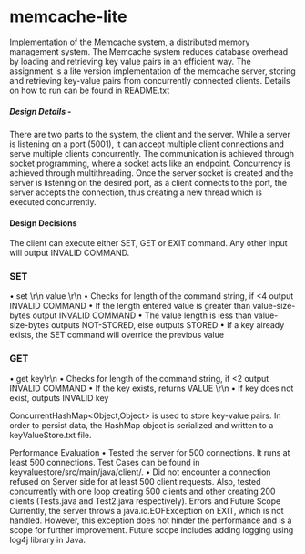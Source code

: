 # memcache-lite

Implementation of the Memcache system, a distributed memory management system. The Memcache system reduces database overhead by loading and retrieving key value pairs in an efficient way. The assignment is a lite version implementation of the memcache server, storing and retrieving key-value pairs from concurrently connected clients.
Details on how to run can be found in README.txt 


##### Design Details -
There are two parts to the system, the client and the server. While a server is listening on a port (5001), it can accept multiple client connections and serve multiple clients concurrently. The communication is achieved through socket programming, where a socket acts like an endpoint. Concurrency is achieved through multithreading. Once the server socket is created and the server is listening on the desired port, as a client connects to the port, the server accepts the connection, thus creating a new thread which is executed concurrently.


#### Design Decisions
The client can execute either SET, GET or EXIT command. Any other input will output INVALID COMMAND.

### SET
•	set \r\n value \r\n
•	Checks for length of the command string, if <4 output INVALID COMMAND
•	If the length entered value is greater than value-size-bytes output INVALID COMMAND
•	The value length is less than value-size-bytes outputs NOT-STORED, else outputs STORED
•	If a key already exists, the SET command will override the previous value

### GET
•	get key\r\n
•	Checks for length of the command string, if <2 output INVALID COMMAND
•	If the key exists, returns VALUE <key> <bytes> \r\n
•	If key does not exist, outputs INVALID key

ConcurrentHashMap<Object,Object> is used to store key-value pairs. In order to persist data, the HashMap object is serialized and written to a keyValueStore.txt file.

Performance Evaluation
•	Tested the server for 500 connections. It runs at least 500 connections. Test Cases can be found in keyvaluestore/src/main/java/client/.
•	Did not encounter a connection refused on Server side for at least 500 client requests. Also, tested concurrently with one loop creating 500 clients and other creating 200 clients (Tests.java and Test2.java respectively).
Errors and Future Scope
Currently, the server throws a java.io.EOFException on EXIT, which is not handled. However, this exception does not hinder the performance and is a scope for further improvement.
Future scope includes adding logging using log4j library in Java.

